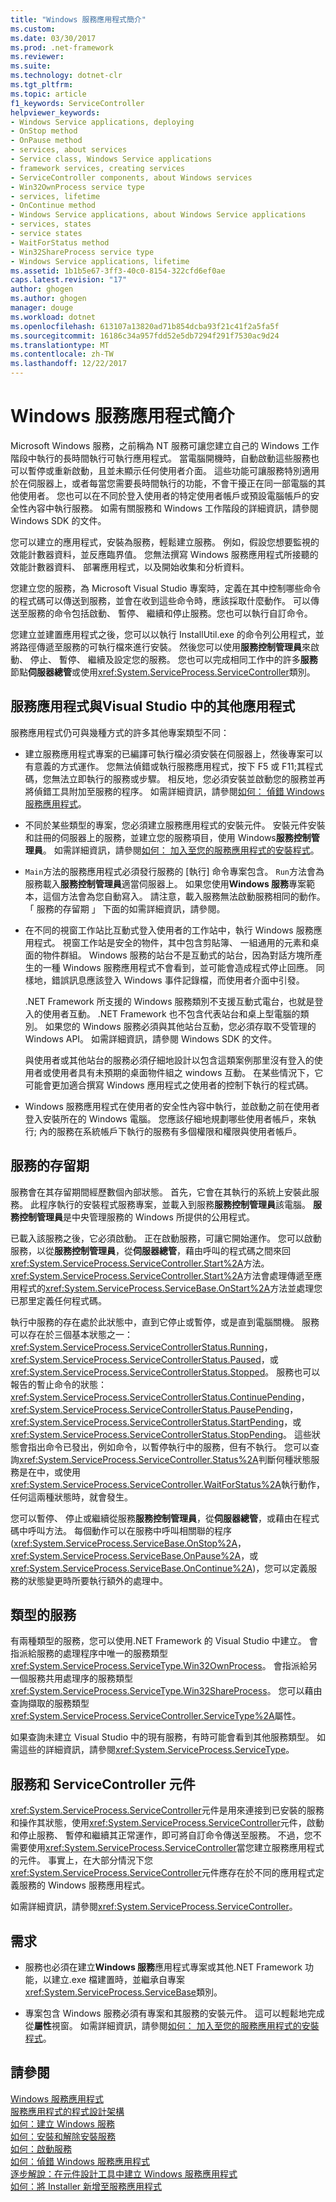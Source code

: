 ```yaml
---
title: "Windows 服務應用程式簡介"
ms.custom: 
ms.date: 03/30/2017
ms.prod: .net-framework
ms.reviewer: 
ms.suite: 
ms.technology: dotnet-clr
ms.tgt_pltfrm: 
ms.topic: article
f1_keywords: ServiceController
helpviewer_keywords:
- Windows Service applications, deploying
- OnStop method
- OnPause method
- services, about services
- Service class, Windows Service applications
- framework services, creating services
- ServiceController components, about Windows services
- Win32OwnProcess service type
- services, lifetime
- OnContinue method
- Windows Service applications, about Windows Service applications
- services, states
- service states
- WaitForStatus method
- Win32ShareProcess service type
- Windows Service applications, lifetime
ms.assetid: 1b1b5e67-3ff3-40c0-8154-322cfd6ef0ae
caps.latest.revision: "17"
author: ghogen
ms.author: ghogen
manager: douge
ms.workload: dotnet
ms.openlocfilehash: 613107a13820ad71b854dcba93f21c41f2a5fa5f
ms.sourcegitcommit: 16186c34a957fdd52e5db7294f291f7530ac9d24
ms.translationtype: MT
ms.contentlocale: zh-TW
ms.lasthandoff: 12/22/2017
---
```

# <a name="introduction-to-windows-service-applications"></a>Windows 服務應用程式簡介
Microsoft Windows 服務，之前稱為 NT 服務可讓您建立自己的 Windows 工作階段中執行的長時間執行可執行應用程式。 當電腦開機時，自動啟動這些服務也可以暫停或重新啟動，且並未顯示任何使用者介面。 這些功能可讓服務特別適用於在伺服器上，或者每當您需要長時間執行的功能，不會干擾正在同一部電腦的其他使用者。 您也可以在不同於登入使用者的特定使用者帳戶或預設電腦帳戶的安全性內容中執行服務。 如需有關服務和 Windows 工作階段的詳細資訊，請參閱 Windows SDK 的文件。  
  
 您可以建立的應用程式，安裝為服務，輕鬆建立服務。 例如，假設您想要監視的效能計數器資料，並反應臨界值。 您無法撰寫 Windows 服務應用程式所接聽的效能計數器資料、 部署應用程式，以及開始收集和分析資料。  
  
 您建立您的服務，為 Microsoft Visual Studio 專案時，定義在其中控制哪些命令的程式碼可以傳送到服務，並會在收到這些命令時，應該採取什麼動作。 可以傳送至服務的命令包括啟動、 暫停、 繼續和停止服務。您也可以執行自訂命令。  
  
 您建立並建置應用程式之後，您可以以執行 InstallUtil.exe 的命令列公用程式，並將路徑傳遞至服務的可執行檔來進行安裝。 然後您可以使用**服務控制管理員**來啟動、 停止、 暫停、 繼續及設定您的服務。 您也可以完成相同工作中的許多**服務**節點**伺服器總管**或使用<xref:System.ServiceProcess.ServiceController>類別。  
  
## <a name="service-applications-vs-other-visual-studio-applications"></a>服務應用程式與Visual Studio 中的其他應用程式  
 服務應用程式仍可與幾種方式的許多其他專案類型不同：  
  
-   建立服務應用程式專案的已編譯可執行檔必須安裝在伺服器上，然後專案可以有意義的方式運作。 您無法偵錯或執行服務應用程式，按下 F5 或 F11;其程式碼，您無法立即執行的服務或步驟。 相反地，您必須安裝並啟動您的服務並再將偵錯工具附加至服務的程序。 如需詳細資訊，請參閱[如何： 偵錯 Windows 服務應用程式](../../../docs/framework/windows-services/how-to-debug-windows-service-applications.md)。  
  
-   不同於某些類型的專案，您必須建立服務應用程式的安裝元件。 安裝元件安裝和註冊的伺服器上的服務，並建立您的服務項目，使用 Windows**服務控制管理員**。 如需詳細資訊，請參閱[如何： 加入至您的服務應用程式的安裝程式](../../../docs/framework/windows-services/how-to-add-installers-to-your-service-application.md)。  
  
-   `Main`方法的服務應用程式必須發行服務的 [執行] 命令專案包含。 `Run`方法會為服務載入**服務控制管理員**適當伺服器上。 如果您使用**Windows 服務**專案範本，這個方法會為您自動寫入。 請注意，載入服務無法啟動服務相同的動作。 「 服務的存留期 」 下面的如需詳細資訊，請參閱。  
  
-   在不同的視窗工作站比互動式登入使用者的工作站中，執行 Windows 服務應用程式。 視窗工作站是安全的物件，其中包含剪貼簿、 一組通用的元素和桌面的物件群組。 Windows 服務的站台不是互動式的站台，因為對話方塊所產生的一種 Windows 服務應用程式不會看到，並可能會造成程式停止回應。 同樣地，錯誤訊息應該登入 Windows 事件記錄檔，而使用者介面中引發。  
  
     .NET Framework 所支援的 Windows 服務類別不支援互動式電台，也就是登入的使用者互動。 .NET Framework 也不包含代表站台和桌上型電腦的類別。 如果您的 Windows 服務必須與其他站台互動，您必須存取不受管理的 Windows API。 如需詳細資訊，請參閱 Windows SDK 的文件。  
  
     與使用者或其他站台的服務必須仔細地設計以包含這類案例那里沒有登入的使用者或使用者具有未預期的桌面物件組之 windows 互動。 在某些情況下，它可能會更加適合撰寫 Windows 應用程式之使用者的控制下執行的程式碼。  
  
-   Windows 服務應用程式在使用者的安全性內容中執行，並啟動之前在使用者登入安裝所在的 Windows 電腦。 您應該仔細地規劃哪些使用者帳戶，來執行; 內的服務在系統帳戶下執行的服務有多個權限和權限與使用者帳戶。  
  
## <a name="service-lifetime"></a>服務的存留期  
 服務會在其存留期間經歷數個內部狀態。 首先，它會在其執行的系統上安裝此服務。 此程序執行的安裝程式服務專案，並載入到服務**服務控制管理員**該電腦。 **服務控制管理員**是中央管理服務的 Windows 所提供的公用程式。  
  
 已載入該服務之後，它必須啟動。 正在啟動服務，可讓它開始運作。 您可以啟動服務，以從**服務控制管理員**，從**伺服器總管**，藉由呼叫的程式碼之間來回<xref:System.ServiceProcess.ServiceController.Start%2A>方法。 <xref:System.ServiceProcess.ServiceController.Start%2A>方法會處理傳遞至應用程式的<xref:System.ServiceProcess.ServiceBase.OnStart%2A>方法並處理您已那里定義任何程式碼。  
  
 執行中服務的存在處於此狀態中，直到它停止或暫停，或是直到電腦關機。 服務可以存在於三個基本狀態之一： <xref:System.ServiceProcess.ServiceControllerStatus.Running>， <xref:System.ServiceProcess.ServiceControllerStatus.Paused>，或<xref:System.ServiceProcess.ServiceControllerStatus.Stopped>。 服務也可以報告的暫止命令的狀態： <xref:System.ServiceProcess.ServiceControllerStatus.ContinuePending>， <xref:System.ServiceProcess.ServiceControllerStatus.PausePending>， <xref:System.ServiceProcess.ServiceControllerStatus.StartPending>，或<xref:System.ServiceProcess.ServiceControllerStatus.StopPending>。 這些狀態會指出命令已發出，例如命令，以暫停執行中的服務，但有不執行。 您可以查詢<xref:System.ServiceProcess.ServiceController.Status%2A>判斷何種狀態服務是在中，或使用<xref:System.ServiceProcess.ServiceController.WaitForStatus%2A>執行動作，任何這兩種狀態時，就會發生。  
  
 您可以暫停、 停止或繼續從服務**服務控制管理員**，從**伺服器總管**，或藉由在程式碼中呼叫方法。 每個動作可以在服務中呼叫相關聯的程序 (<xref:System.ServiceProcess.ServiceBase.OnStop%2A>， <xref:System.ServiceProcess.ServiceBase.OnPause%2A>，或<xref:System.ServiceProcess.ServiceBase.OnContinue%2A>)，您可以定義服務的狀態變更時所要執行額外的處理中。  
  
## <a name="types-of-services"></a>類型的服務  
 有兩種類型的服務，您可以使用.NET Framework 的 Visual Studio 中建立。 會指派給服務的處理程序中唯一的服務類型<xref:System.ServiceProcess.ServiceType.Win32OwnProcess>。 會指派給另一個服務共用處理序的服務類型<xref:System.ServiceProcess.ServiceType.Win32ShareProcess>。 您可以藉由查詢擷取的服務類型<xref:System.ServiceProcess.ServiceController.ServiceType%2A>屬性。  
  
 如果查詢未建立 Visual Studio 中的現有服務，有時可能會看到其他服務類型。 如需這些的詳細資訊，請參閱<xref:System.ServiceProcess.ServiceType>。  
  
## <a name="services-and-the-servicecontroller-component"></a>服務和 ServiceController 元件  
 <xref:System.ServiceProcess.ServiceController>元件是用來連接到已安裝的服務和操作其狀態，使用<xref:System.ServiceProcess.ServiceController>元件，啟動和停止服務、 暫停和繼續其正常運作，即可將自訂命令傳送至服務。 不過，您不需要使用<xref:System.ServiceProcess.ServiceController>當您建立服務應用程式的元件。 事實上，在大部分情況下您<xref:System.ServiceProcess.ServiceController>元件應存在於不同的應用程式定義服務的 Windows 服務應用程式。  
  
 如需詳細資訊，請參閱<xref:System.ServiceProcess.ServiceController>。  
  
## <a name="requirements"></a>需求  
  
-   服務也必須在建立**Windows 服務**應用程式專案或其他.NET Framework 功能，以建立.exe 檔建置時，並繼承自專案<xref:System.ServiceProcess.ServiceBase>類別。  
  
-   專案包含 Windows 服務必須有專案和其服務的安裝元件。 這可以輕鬆地完成從**屬性**視窗。 如需詳細資訊，請參閱[如何： 加入至您的服務應用程式的安裝程式](../../../docs/framework/windows-services/how-to-add-installers-to-your-service-application.md)。  
  
## <a name="see-also"></a>請參閱  
 [Windows 服務應用程式](../../../docs/framework/windows-services/index.md)  
 [服務應用程式的程式設計架構](../../../docs/framework/windows-services/service-application-programming-architecture.md)  
 [如何：建立 Windows 服務](../../../docs/framework/windows-services/how-to-create-windows-services.md)  
 [如何：安裝和解除安裝服務](../../../docs/framework/windows-services/how-to-install-and-uninstall-services.md)  
 [如何：啟動服務](../../../docs/framework/windows-services/how-to-start-services.md)  
 [如何：偵錯 Windows 服務應用程式](../../../docs/framework/windows-services/how-to-debug-windows-service-applications.md)  
 [逐步解說：在元件設計工具中建立 Windows 服務應用程式](../../../docs/framework/windows-services/walkthrough-creating-a-windows-service-application-in-the-component-designer.md)  
 [如何：將 Installer 新增至服務應用程式](../../../docs/framework/windows-services/how-to-add-installers-to-your-service-application.md)
